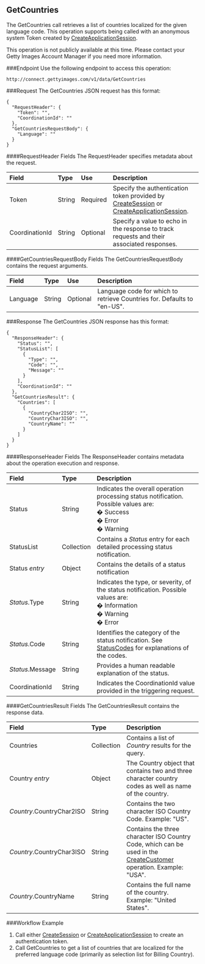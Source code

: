 GetCountries
-------------
The GetCountries call retrieves a list of countries localized for the given language code.
This operation supports being called with an anonymous system Token created by [CreateApplicationSession][].

This operation is not publicly available at this time. Please contact your Getty Images Account Manager if you need more information.

###Endpoint
Use the following endpoint to access this operation:

	http://connect.gettyimages.com/v1/data/GetCountries


###Request
The GetCountries JSON request has this format:

	{
	  "RequestHeader": {
	    "Token": "",
	    "CoordinationId": ""
	  },
	  "GetCountriesRequestBody": {
		"Language": ""
	  }
	}

####RequestHeader Fields
The RequestHeader specifies metadata about the request.

| Field          | Type        | Use          | Description                                                                               |
|:---------------|:------------|:-------------|:------------------------------------------------------------------------------------------|
| Token          | String      | Required     | Specify the authentication token provided by [CreateSession][] or [CreateApplicationSession][].   | 
| CoordinationId | String      | Optional     | Specify a value to echo in the response to track requests and their associated responses. |

####GetCountriesRequestBody Fields
The GetCountriesRequestBody contains the request arguments.

| Field 		| Type		| Use 	 	| Description 																	|
|:--------------|:----------|:----------|:------------------------------------------------------------------------------|
| Language		| String 	| Optional 	| Language code for which to retrieve Countries for. Defaults to "en-US".		|


###Response
The GetCountries JSON response has this format:

	{
	  "ResponseHeader": {
	    "Status": "",
	    "StatusList": [
	      {
	        "Type": "",
	        "Code": "",
	        "Message": ""
	      }
	    ],
	    "CoordinationId": ""
	  },
	  "GetCountriesResult": {
	    "Countries": [
		  {
		    "CountryChar2ISO": "",
		    "CountryChar3ISO": "",
		    "CountryName": ""
		  }
	    ]
	  }
	}

####ResponseHeader Fields
The ResponseHeader contains metadata about the operation execution and response.

| Field            | Type        | Description                                                                                                                   |
|:-----------------|:------------|:------------------------------------------------------------------------------------------------------------------------------|
| Status           | String      | Indicates the overall operation processing status notification. Possible values are: <br>� Success <br>� Error <br>� Warning  | 
| StatusList       | Collection  | Contains a _Status_ entry for each detailed processing status notification.                                                   |
| Status _entry_   | Object      | Contains the details of a status notification                                                                                 |
| _Status_.Type    | String      | Indicates the type, or severity, of the status notification. Possible values are: <br>� Information <br>� Warning <br>� Error |
| _Status_.Code    | String      | Identifies the category of the status notification. See [StatusCodes][] for explanations of the codes.        				 |
| _Status_.Message | String      | Provides a human readable explanation of the status.                                                                          |
| CoordinationId   | String      | Indicates the CoordinationId value provided in the triggering request.                                                        |


####GetCountriesResult Fields
The GetCountriesResult contains the response data.

| Field                | Type        | Description																											 	 |
|:---------------------|:------------|:--------------------------------------------------------------------------------------------------------------------------|
| Countries	       	   | Collection  | Contains a list of _Country_ results for the query.							                                             |
| Country _entry_   		| Object	| The Country object that contains two and three character country codes as well as name of the country.  				 |
| _Country_.CountryChar2ISO	| String    | Contains the two character ISO Country Code. Example: "US". 															 |
| _Country_.CountryChar3ISO | String    | Contains the three character ISO Country Code, which can be used in the [CreateCustomer][] operation. Example: "USA".    |
| _Country_.CountryName 	| String    | Contains the full name of the country. Example: "United States". 														 |


###Workflow Example
1. Call either [CreateSession][] or [CreateApplicationSession][] to create an authentication token.
2. Call GetCountries to get a list of countries that are localized for the preferred language code (primarily as selection list for Billing Country).


[StatusCodes]: ../../appendix/StatusCodes.md
[CreateCustomer]: ../account/CreateCustomer.md
[CreateSession]: ../session/CreateSession.md
[CreateApplicationSession]: ../session/CreateApplicationSession.md
[GetCountries]: ../data/GetCountries.md
[AddItemsToLightbox]: ../lightbox/AddItemsToLightbox.md
[DeleteItemsFromLightbox]: ../lightbox/DeleteItemsFromLightbox.md
[CreateLightbox]: ../lightbox/CreateLightbox.md
[DeleteLightbox]: ../lightbox/DeleteLightbox.md
[GetLightbox]: ../lightbox/GetLightbox.md
[GetLightboxHeaders]: ../lightbox/GetLightboxHeaders.md
[UpdateLightboxHeader]: ../lightbox/UpdateLightboxHeader.md
[CreateDownloadRequest]: ../download/CreateDownloadRequest.md
[GetImageDownloadAuthorizations]: ../download/GetImageDownloadAuthorizations.md
[GetLargestImageDownloadAuthorizations]: ../download/GetLargestImageDownloadAuthorizations.md
[GetEventDetails]: ../search/GetEventDetails.md
[GetImageDetails]: ../search/GetImageDetails.md
[SearchForImages]: ../search/SearchForImages.md
[SearchForVideos]: ../search/SearchForVideos.md


